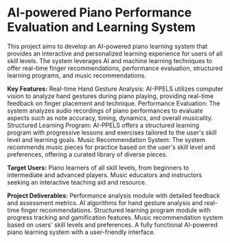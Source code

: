 # AI-powered Piano Performance Evaluation and Learning System
This project aims to develop an AI-powered piano learning system that provides an interactive and personalized learning experience for users of all skill levels. The system leverages AI and machine learning techniques to offer real-time finger recommendations, performance evaluation, structured learning programs, and music recommendations.

**Key Features:**
Real-time Hand Gesture Analysis: AI-PPELS utilizes computer vision to analyze hand gestures during piano playing, providing real-time feedback on finger placement and technique.
Performance Evaluation: The system analyzes audio recordings of piano performances to evaluate aspects such as note accuracy, timing, dynamics, and overall musicality.
Structured Learning Program: AI-PPELS offers a structured learning program with progressive lessons and exercises tailored to the user's skill level and learning goals.
Music Recommendation System: The system recommends music pieces for practice based on the user's skill level and preferences, offering a curated library of diverse pieces.

**Target Users:**
Piano learners of all skill levels, from beginners to intermediate and advanced players.
Music educators and instructors seeking an interactive teaching aid and resource.

**Project Deliverables:**
Performance analysis module with detailed feedback and assessment metrics.
AI algorithms for hand gesture analysis and real-time finger recommendations.
Structured learning program module with progress tracking and gamification features.
Music recommendation system based on users' skill levels and preferences.
A fully functional AI-powered piano learning system with a user-friendly interface.
